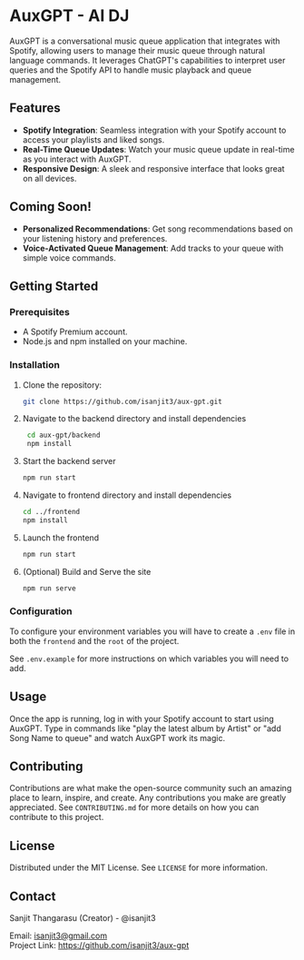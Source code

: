# AuxGPT - AI DJ

AuxGPT is a conversational music queue application that integrates with Spotify, allowing users to manage their music queue through natural language commands. It leverages ChatGPT's capabilities to interpret user queries and the Spotify API to handle music playback and queue management.

## Features
- **Spotify Integration**: Seamless integration with your Spotify account to access your playlists and liked songs.
- **Real-Time Queue Updates**: Watch your music queue update in real-time as you interact with AuxGPT.
- **Responsive Design**: A sleek and responsive interface that looks great on all devices.

## Coming Soon!
- **Personalized Recommendations**: Get song recommendations based on your listening history and preferences.
- **Voice-Activated Queue Management**: Add tracks to your queue with simple voice commands.


## Getting Started

### Prerequisites

- A Spotify Premium account.
- Node.js and npm installed on your machine.

### Installation

1. Clone the repository:
   ```sh
   git clone https://github.com/isanjit3/aux-gpt.git
   ```
2. Navigate to the backend directory and install dependencies
   ```sh
    cd aux-gpt/backend
    npm install
   ```
3. Start the backend server
   ```sh
   npm run start
   ```
4. Navigate to frontend directory and install dependencies
   ```sh
   cd ../frontend
   npm install
   ```
5. Launch the frontend
   ```sh
   npm run start
   ```
6. (Optional) Build and Serve the site
   ```sh
   npm run serve
   ```

### Configuration
To configure your environment variables you will have to create a `.env` file in both the `frontend` and the `root` of the project.

See `.env.example` for more instructions on which variables you will need to add.

## Usage
Once the app is running, log in with your Spotify account to start using AuxGPT. Type in commands like "play the latest album by Artist" or "add Song Name to queue" and watch AuxGPT work its magic.

## Contributing
Contributions are what make the open-source community such an amazing place to learn, inspire, and create. Any contributions you make are greatly appreciated. See `CONTRIBUTING.md` for more details on how you can contribute to this project.

## License

Distributed under the MIT License. See `LICENSE` for more information.


## Contact
Sanjit Thangarasu (Creator) - @isanjit3

Email: isanjit3@gmail.com  
Project Link: https://github.com/isanjit3/aux-gpt

